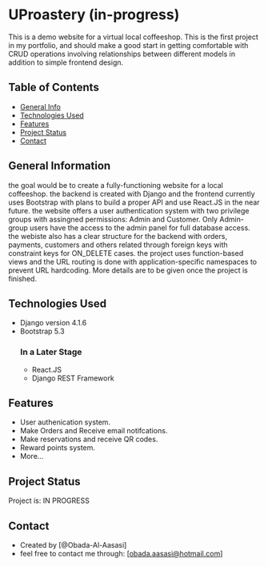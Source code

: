 # UProastery (in-progress)
This is a demo website for a virtual local coffeeshop. This is the first project in my portfolio, and should make a good start in getting comfortable with CRUD operations involving relationships between different models in addition to simple frontend design.


## Table of Contents
* [General Info](#general-information)
* [Technologies Used](#technologies-used)
* [Features](#features)
* [Project Status](#project-status)
* [Contact](#contact)
<!-- * [License](#license) -->


## General Information
the goal would be to create a fully-functioning website for a local coffeeshop. the backend is created with Django and the frontend currently uses Bootstrap with plans to build a proper API and use React.JS in the near future. the website offers a user authentication system with two privilege groups with assingned permissions: Admin and Customer. Only Admin-group users have the access to the admin panel for full database access. the webiste also has a clear structure for the backend with orders, payments, customers and others related through foreign keys with constraint keys for ON_DELETE cases. the project uses function-based views and the URL routing is done with application-specific namespaces to prevent URL hardcoding. More details are to be given once the project is finished.
<!-- You don't have to answer all the questions - just the ones relevant to your project. -->


## Technologies Used
- Django version 4.1.6
- Bootstrap 5.3
  ### In a Later Stage
  - React.JS
  - Django REST Framework


## Features
- User authenication system.
- Make Orders and Receive email notifcations.
- Make reservations and receive QR codes.
- Reward points system.
- More...


## Project Status
Project is: IN PROGRESS


## Contact
- Created by [@Obada-Al-Aasasi]
- feel free to contact me through: [obada.aasasi@hotmail.com]


<!-- Optional -->
<!-- ## License -->
<!-- This project is open source and available under the [... License](). -->

<!-- You don't have to include all sections - just the one's relevant to your project -->
